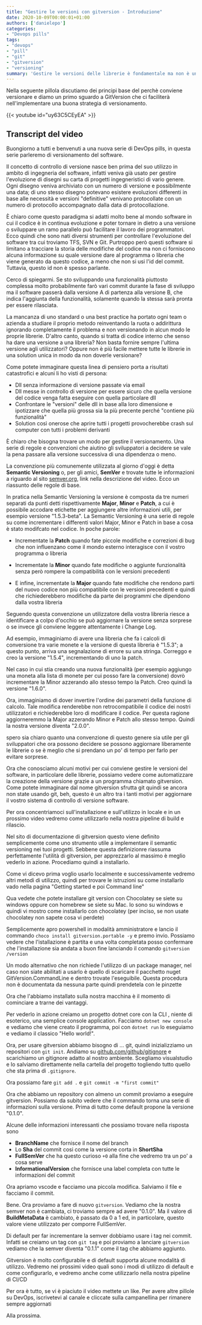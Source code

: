 ```yaml
---
title: "Gestire le versioni con gitversion - Introduzione"
date: 2020-10-09T00:00:01+01:00
authors: ['danielepo']
categories: 
- "Devops pills"
tags: 
- "devops"
- "pill"
- "git"
- "gitversion"
- "versioning"
summary: 'Gestire le versioni delle librerie è fondamentale ma non è una pratica fatta da molti, vediamo come gitversion ci viene in aiuto'
---
```


Nella seguente pillola discutiamo dei principi base del perchè conviene versionare e diamo un primo sguardo a GitVersion che ci faciliterà nell'implementare una buona strategia di versionamento.

{{< youtube id="uy63C5CEyEA" >}}


## Transcript del video
Buongiorno a tutti e benvenuti a una nuova serie di DevOps pills, in questa serie parleremo di versionamento del software.

Il concetto di controllo di versione nasce ben prima del suo utilizzo in ambito di ingegneria del software, infatti veniva già usato per gestire l'evoluzione di disegni su carta di progetti ingegneristici di vario genere. Ogni disegno veniva archiviato con un numero di versione e possibilmente una data; di uno stesso disegno potevano esistere evoluzioni differenti in base alle necessità e versioni "definitive" venivano protocollate con un numero di protocollo accompagnato dalla data di protocollazione. 

È chiaro come questo paradigma si adatti molto bene al mondo software in cui il codice è in continua evoluzione e poter tornare in dietro a una versione o sviluppare un ramo parallelo può facilitare il lavoro dei programmatori. Ecco quindi che sono nati diversi strumenti per controllare l'evoluzione del software tra cui troviamo TFS, SVN e Git. Purtroppo però questi software si limitano a tracciare la storia delle modifiche del codice ma non ci forniscono alcuna informazione su quale versione dare al programma o libreria che viene generato da questo codice, a meno che non si usi l'id del commit. Tuttavia, questo id non è spesso parlante. 

Cerco di spiegarmi. Se sto sviluppando una funzionalità piuttosto complessa molto probabilmente farò vari commit durante la fase di sviluppo ma il software passerà dalla versione A di partenza alla versione B, che indica l'aggiunta della funzionalità, solamente quando la stessa sarà pronta per essere rilasciata.

La mancanza di uno standard o una best practice ha portato ogni team o azienda a studiare il proprio metodo reinventando la ruota o addirittura ignorando completamente il problema e non versionando in alcun modo le proprie librerie. D'altro canto, quando si tratta di codice interno che senso ha dare una versione a una libreria? Non basta fornire sempre l'ultima versione agli utilizzatori? Oppure non è più facile mettere tutte le librerie in una solution unica in modo da non doverle versionare? 

Come potete immaginare questa linea di pensiero porta a risultati catastrofici e alcuni li ho visti di persona: 
 * Dll senza informazione di versione passate via email
 * Dll messe in controllo di versione per essere sicuro che quella versione del codice venga fatta eseguire con quella particolare dll
 * Confrontare le "versioni" delle dll in base alla loro dimensione e ipotizzare che quella più grossa sia la più precente perché "contiene più funzionalità"
 * Solution così onerose che aprire tutti i progetti provocherebbe crash sul computer con tutti i problemi derivanti

È chiaro che bisogna trovare un modo per gestire il versionamento. Una serie di regole e convenzioni che aiutino gli sviluppatori a decidere se vale la pena passare alla versione successiva di una dipendenza o meno. 

La convenzione più comunemente utilizzata al giorno d'oggi è detta **Semantic Versioning** o, per gli amici, **SemVer** e trovate tutte le informazioni a riguardo al sito [semver.org](semver.org), link nella descrizione del video. Ecco un riassunto delle regole di base.

In pratica nella Semantic Versioning la versione è composta da tre numeri separati da punti detti rispettivamente **Major**, **Minor** e **Patch**, a cui è possibile accodare etichette per aggiungere altre informazioni utili, per esempio versione "1.5.3-beta". La Semantic Versioning è una serie di regole su come incrementare i differenti valori Major, Minor e Patch in base a cosa è stato modifcato nel codice. In poche parole:

* Incrementate la **Patch** quando fate piccole modifiche e correzioni di bug che non influenzano come il mondo esterno interagisce con il vostro programma o libreria

* Incrementate la **Minor** quando fate modifiche o aggiunte funzionalità senza però rompere la compatibilità con le versioni precedenti

* E infine, incrementate la **Major** quando fate modifiche che rendono parti del nuovo codice non più compatibile con le versioni precedenti e quindi che richiederebbero modifiche da parte dei programmi che dipendono dalla vostra libreria 

Seguendo questa convenzione un utilizzatore della vostra libreria riesce a identificare a colpo d'occhio se può aggiornare la versione senza sorprese o se invece gli conviene leggere attentamente i Change Log.

Ad esempio, immaginiamo di avere una libreria che fa i calcoli di conversione tra varie monete e la versione di questa libreria è "1.5.3"; a questo punto, arriva una segnalazione di errore su una stringa. Correggo e creo la versione "1.5.4", incrementando di uno la patch.

Nel caso in cui stia creando una nuova funzionalità (per esempio aggiungo una moneta alla lista di monete per cui posso fare la conversione) dovrò incrementare la Minor azzerando allo stesso tempo la Patch. Creo quindi la versione "1.6.0".

Ora, immaginiamo di dover invertire l'ordine dei parametri della funzione di calcolo. Tale modifica renderebbe non retrocompatibile il codice dei nostri utilizzatori e richiederebbe loro di modificare il codice. Per questa ragione aggiorneremmo la Major azzerando Minor e Patch allo stesso tempo. Quindi la nostra versione diventa "2.0.0".

spero sia chiaro quanto una convenzione di questo genere sia utile per gli sviluppatori che ora possono decidere se possono aggiornare liberamente le librerie o se è meglio che si prendano un po' di tempo per farlo per evitare sorprese. 

Ora che conosciamo alcuni motivi per cui conviene gestire le versioni del software, in particolare delle librerie, possiamo vedere come automatizzare la creazione della versione grazie a un programma chiamato gitversion. Come potete immaginare dal nome gitversion sfrutta git quindi se ancora non state usando git, beh, questo è un altro tra i tanti motivi per aggiornare il vostro sistema di controllo di versione software. 

Per ora concentriamoci sull'installazione e sull'utilizzo in locale e in un prossimo video vedremo come utilizzarlo nella nostra pipeline di build e rilascio.

Nel sito di documentazione di gitversion questo viene definito semplicemente come uno strumento utile a implementare il semantic versioning nei tuoi progetti. Sebbene questa definizionre riassuma perfettamente l'utilità di gitversion, per apprezzarlo al massimo è meglio vederlo in azione. Procediamo quindi a installarlo.

Come vi dicevo prima voglio usarlo localmente e successivamente vedremo altri metodi di utilizzo, quindi per trovare le istruzioni su come installarlo vado nella pagina "Getting started e poi Command line"

Qua vedete che potete installare git version con Chocolatey se siete su windows oppure con homebrew se siete su Mac. Io sono su windows e quindi vi mostro come installarlo con chocolatey (per inciso, se non usate chocolatey non sapete cosa vi perdete)

Semplicemente apro powershell in modalità amministratore e lancio il commando `choco install gitversion.portable -y` e premo invio.  Possiamo vedere che l'istallazione è partita e una volta completata posso confermare che l'installazione sia andata a buon fine lanciando il comando  `gitversion /version`

Un modo alternativo che non richiede l'utilizzo di un package manager, nel caso non siate abilitati a usarlo è quello di scaricare il pacchetto nuget GitVersion.CommandLine e dentro trovate l'eseguibile. Questa procedura non è documentata da nessuna parte quindi prendetela con le pinzette

Ora che l'abbiamo installato sulla nostra macchina è il momento di cominciare a trarne dei vantaggi. 

Per vederlo in azione creiamo un progetto dotnet core con la CLI , niente di esoterico, una semplice console application. Facciamo `dotnet new console` e vediamo che viene creato il programma, poi con `dotnet run` lo eseguiamo e vediamo il classico "Hello world!". 

Ora, per usare gitversion abbiamo bisogno di … git, quindi inizializziamo un repositori con `git init`. Andiamo su [github.com/github/gitignore](https://github.com/github/gitignore) e scarichiamo un gitignore adatto al nostro ambiente. Scegliamo visualstudio e lo salviamo direttamente nella cartella del progetto togliendo tutto quello che sta prima di `.gitignore`.

Ora possiamo fare `git add .` e `git commit -m "first commit"`

Ora che abbiamo un repository con almeno un commit proviamo a eseguire gitversion. Possiamo da subito vedere che il commando torna una serie di informazioni sulla versione. Prima di tutto come default propone la versione "0.1.0". 

Alcune delle informazioni interessanti che possiamo trovare nella risposta sono
 * **BranchName** che fornisce il nome del branch
 * Lo **Sha** del commit cosi come la versione corta in **ShortSha**
 * **FullSemVer** che ha questo curioso `+0` alla fine che vedremo tra un po' a cosa serve
 * **InformationalVersion** che fornisce una label completa con tutte le informazioni del commit

Ora apriamo vscode e facciamo una piccola modifica. Salviamo il file e facciamo il commit. 

Bene. Ora proviamo a fare di nuovo `gitversion`. Vediamo che la nostra semver non è cambiata, ci troviamo sempre ad avere "0.1.0". Ma il valore di **BuildMetaData** è cambiato, è passato da 0 a 1 ed, in particolare, questo valore viene utilizzato per comporre FullSemVer.

Di default per far incrementare la semver dobbiamo usare i tag nei commit. Infatti se creiamo un tag con `git tag` e poi proviamo a lanciare `gitversion` vediamo che la semver diventa "0.1.1" come il tag che abbiamo aggiunto.

Gitversion è molto configurabile e di default supporta alcune modalità di utilizzo. Vedremo nei prossimi video quali sono i modi di utilizzo di default e come configurarlo, e vedremo anche come utilizzarlo nella nostra pipeline di CI/CD

Per ora è tutto, se vi è piaciuto il video mettete un like. Per avere altre pillole su DevOps, iscrivetevi al canale e cliccate sulla campanellina per rimanere sempre aggiornati

Alla prossima.